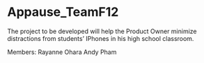 # Appause_TeamF12
The project to be developed will help the Product Owner minimize distractions from students’ IPhones in his high school classroom.

Members: 
 Rayanne Ohara
 Andy Pham
